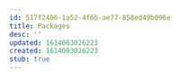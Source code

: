 ```yaml
---
id: 517f2406-1a52-4f6b-ae77-858ed49b096e
title: Packages
desc: ''
updated: 1614003026223
created: 1614003026223
stub: true
---
```


